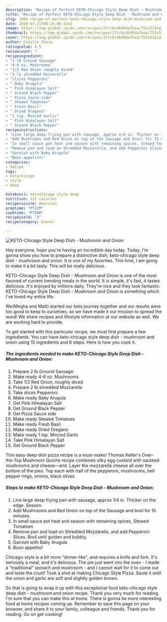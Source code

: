 ```yaml
---
description: "Recipe of Perfect KETO-Chicago Style Deep Dish - Mushroom and Onion"
title: "Recipe of Perfect KETO-Chicago Style Deep Dish - Mushroom and Onion"
slug: 1065-recipe-of-perfect-keto-chicago-style-deep-dish-mushroom-and-onion
date: 2020-07-21T00:16:09.554Z
image: https://img-global.cpcdn.com/recipes/27ccbc4640da7baa/751x532cq70/keto-chicago-style-deep-dish-mushroom-and-onion-recipe-main-photo.jpg
thumbnail: https://img-global.cpcdn.com/recipes/27ccbc4640da7baa/751x532cq70/keto-chicago-style-deep-dish-mushroom-and-onion-recipe-main-photo.jpg
cover: https://img-global.cpcdn.com/recipes/27ccbc4640da7baa/751x532cq70/keto-chicago-style-deep-dish-mushroom-and-onion-recipe-main-photo.jpg
author: Estelle Sharp
ratingvalue: 4.5
reviewcount: 7
recipeingredient:
- "2 lb Ground Sausage"
- "4-6 oz. Mushrooms"
- "1/2 Red Onion roughly diced"
- "2 lb shredded Mozzarella"
- "slices Pepperoni"
- " Baby Arugula"
- " Pink Himalayan Salt"
- " Ground Black Pepper"
- " Pizza Sauce side"
- " Stewed Tomatoes"
- " Fresh Basil"
- " Dried Oregano"
- "1 tsp. Minced Garlic"
- " Pink Himalayan Salt"
- " Ground Black Pepper"
recipeinstructions:
- "Line large deep frying pan with sausage, approx 1/4 in. Thicker on the edge. Season."
- "Add Mushrooms and Red Onion on top of the Sausage and broil for 15 minutes."
- "In small sauce pot heat and season with remaining spices, Stewed Tomatoes"
- "Remove pan and load on Shredded Mozzarella, and add Pepperoni Slices. Broil until golden and bubbly."
- "Garnish with Baby Arugula"
- "Buon appetito!"
categories:
- Recipe
tags:
- ketochicago
- style
- deep

katakunci: ketochicago style deep 
nutrition: 121 calories
recipecuisine: American
preptime: "PT22M"
cooktime: "PT56M"
recipeyield: "3"
recipecategory: Dinner

---
```



![KETO-Chicago Style Deep Dish - Mushroom and Onion](https://img-global.cpcdn.com/recipes/27ccbc4640da7baa/751x532cq70/keto-chicago-style-deep-dish-mushroom-and-onion-recipe-main-photo.jpg)

Hey everyone, hope you're having an incredible day today. Today, I'm gonna show you how to prepare a distinctive dish, keto-chicago style deep dish - mushroom and onion. It is one of my favorites. This time, I am going to make it a bit tasty. This will be really delicious.

KETO-Chicago Style Deep Dish - Mushroom and Onion is one of the most favored of current trending meals in the world. It is simple, it's fast, it tastes delicious. It's enjoyed by millions daily. They're nice and they look fantastic. KETO-Chicago Style Deep Dish - Mushroom and Onion is something which I've loved my entire life.

We(Megha and Matt) started our keto journey together and our results were too good to keep to ourselves, so we have made it our mission to spread the word! We share recipes and lifestyle information at our website as well. We are working hard to provide.


To get started with this particular recipe, we must first prepare a few ingredients. You can have keto-chicago style deep dish - mushroom and onion using 15 ingredients and 6 steps. Here is how you cook it.

<!--inarticleads1-->

##### The ingredients needed to make KETO-Chicago Style Deep Dish - Mushroom and Onion:

1. Prepare 2 lb Ground Sausage
1. Make ready 4-6 oz. Mushrooms
1. Take 1/2 Red Onion, roughly diced
1. Prepare 2 lb shredded Mozzarella
1. Take slices Pepperoni
1. Make ready  Baby Arugula
1. Get  Pink Himalayan Salt
1. Get  Ground Black Pepper
1. Get  Pizza Sauce side
1. Make ready  Stewed Tomatoes
1. Make ready  Fresh Basil
1. Make ready  Dried Oregano
1. Make ready 1 tsp. Minced Garlic
1. Take  Pink Himalayan Salt
1. Get  Ground Black Pepper


This easy deep dish pizza recipe is a must-make! Thomas Keller&#39;s Over-the-Top Mushroom Quiche recipe combines silky egg custard with sautéed mushrooms and cheese—and. Layer the mozzarella cheese all over the bottom of the pies. Top each with half of the pepperoni, mushrooms, bell pepper rings, onions, black olives. 

<!--inarticleads2-->

##### Steps to make KETO-Chicago Style Deep Dish - Mushroom and Onion:

1. Line large deep frying pan with sausage, approx 1/4 in. Thicker on the edge. Season.
1. Add Mushrooms and Red Onion on top of the Sausage and broil for 15 minutes.
1. In small sauce pot heat and season with remaining spices, Stewed Tomatoes
1. Remove pan and load on Shredded Mozzarella, and add Pepperoni Slices. Broil until golden and bubbly.
1. Garnish with Baby Arugula
1. Buon appetito!


Chicago-style is a bit more &#34;dinner-like&#34;, and requires a knife and fork. It&#39;s seriously a meal, and it&#39;s delicious. The pie just went into the oven - I made a &#34;traditional&#34; spinach and mushroom - and I cannot wait for it to come out and taste the crust! Took a shot at making Chicago Style Pizza. Saute it until the onion and garlic are soft and slightly golden brown. 

So that is going to wrap it up with this exceptional food keto-chicago style deep dish - mushroom and onion recipe. Thank you very much for reading. I'm sure that you can make this at home. There is gonna be more interesting food at home recipes coming up. Remember to save this page on your browser, and share it to your family, colleague and friends. Thank you for reading. Go on get cooking!
